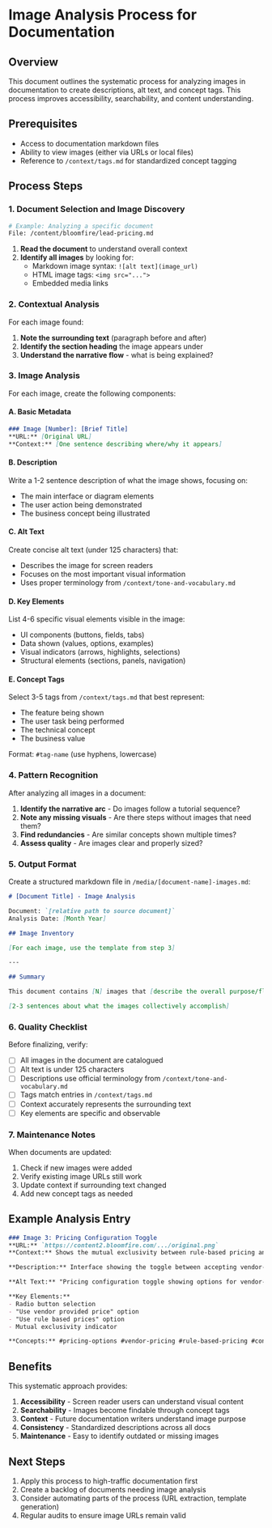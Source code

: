 # Image Analysis Process for Documentation

## Overview

This document outlines the systematic process for analyzing images in documentation to create descriptions, alt text, and concept tags. This process improves accessibility, searchability, and content understanding.

## Prerequisites

- Access to documentation markdown files
- Ability to view images (either via URLs or local files)
- Reference to `/context/tags.md` for standardized concept tagging

## Process Steps

### 1. Document Selection and Image Discovery

```bash
# Example: Analyzing a specific document
File: /content/bloomfire/lead-pricing.md
```

1. **Read the document** to understand overall context
2. **Identify all images** by looking for:
   - Markdown image syntax: `![alt text](image_url)`
   - HTML image tags: `<img src="...">`
   - Embedded media links

### 2. Contextual Analysis

For each image found:

1. **Note the surrounding text** (paragraph before and after)
2. **Identify the section heading** the image appears under
3. **Understand the narrative flow** - what is being explained?

### 3. Image Analysis

For each image, create the following components:

#### A. Basic Metadata
```markdown
### Image [Number]: [Brief Title]
**URL:** [Original URL]
**Context:** [One sentence describing where/why it appears]
```

#### B. Description
Write a 1-2 sentence description of what the image shows, focusing on:
- The main interface or diagram elements
- The user action being demonstrated
- The business concept being illustrated

#### C. Alt Text
Create concise alt text (under 125 characters) that:
- Describes the image for screen readers
- Focuses on the most important visual information
- Uses proper terminology from `/context/tone-and-vocabulary.md`

#### D. Key Elements
List 4-6 specific visual elements visible in the image:
- UI components (buttons, fields, tabs)
- Data shown (values, options, examples)
- Visual indicators (arrows, highlights, selections)
- Structural elements (sections, panels, navigation)

#### E. Concept Tags
Select 3-5 tags from `/context/tags.md` that best represent:
- The feature being shown
- The user task being performed
- The technical concept
- The business value

Format: `#tag-name` (use hyphens, lowercase)

### 4. Pattern Recognition

After analyzing all images in a document:

1. **Identify the narrative arc** - Do images follow a tutorial sequence?
2. **Note any missing visuals** - Are there steps without images that need them?
3. **Find redundancies** - Are similar concepts shown multiple times?
4. **Assess quality** - Are images clear and properly sized?

### 5. Output Format

Create a structured markdown file in `/media/[document-name]-images.md`:

```markdown
# [Document Title] - Image Analysis

Document: `[relative path to source document]`
Analysis Date: [Month Year]

## Image Inventory

[For each image, use the template from step 3]

---

## Summary

This document contains [N] images that [describe the overall purpose/flow].

[2-3 sentences about what the images collectively accomplish]
```

### 6. Quality Checklist

Before finalizing, verify:

- [ ] All images in the document are catalogued
- [ ] Alt text is under 125 characters
- [ ] Descriptions use official terminology from `/context/tone-and-vocabulary.md`
- [ ] Tags match entries in `/context/tags.md`
- [ ] Context accurately represents the surrounding text
- [ ] Key elements are specific and observable

### 7. Maintenance Notes

When documents are updated:
1. Check if new images were added
2. Verify existing image URLs still work
3. Update context if surrounding text changed
4. Add new concept tags as needed

## Example Analysis Entry

```markdown
### Image 3: Pricing Configuration Toggle
**URL:** `https://content2.bloomfire.com/.../original.png`
**Context:** Shows the mutual exclusivity between rule-based pricing and source-submitted pricing

**Description:** Interface showing the toggle between accepting vendor-provided prices or using custom rule-based pricing, highlighting that only one method can be active at a time.

**Alt Text:** "Pricing configuration toggle showing options for vendor-provided price versus rule-based pricing"

**Key Elements:**
- Radio button selection
- "Use vendor provided price" option
- "Use rule based prices" option
- Mutual exclusivity indicator

**Concepts:** #pricing-options #vendor-pricing #rule-based-pricing #configuration-toggle
```

## Benefits

This systematic approach provides:
1. **Accessibility** - Screen reader users can understand visual content
2. **Searchability** - Images become findable through concept tags
3. **Context** - Future documentation writers understand image purpose
4. **Consistency** - Standardized descriptions across all docs
5. **Maintenance** - Easy to identify outdated or missing images

## Next Steps

1. Apply this process to high-traffic documentation first
2. Create a backlog of documents needing image analysis
3. Consider automating parts of the process (URL extraction, template generation)
4. Regular audits to ensure image URLs remain valid